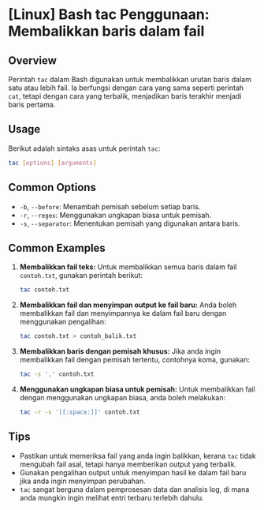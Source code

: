 # [Linux] Bash tac Penggunaan: Membalikkan baris dalam fail

## Overview
Perintah `tac` dalam Bash digunakan untuk membalikkan urutan baris dalam satu atau lebih fail. Ia berfungsi dengan cara yang sama seperti perintah `cat`, tetapi dengan cara yang terbalik, menjadikan baris terakhir menjadi baris pertama.

## Usage
Berikut adalah sintaks asas untuk perintah `tac`:

```bash
tac [options] [arguments]
```

## Common Options
- `-b`, `--before`: Menambah pemisah sebelum setiap baris.
- `-r`, `--regex`: Menggunakan ungkapan biasa untuk pemisah.
- `-s`, `--separator`: Menentukan pemisah yang digunakan antara baris.

## Common Examples

1. **Membalikkan fail teks:**
   Untuk membalikkan semua baris dalam fail `contoh.txt`, gunakan perintah berikut:
   ```bash
   tac contoh.txt
   ```

2. **Membalikkan fail dan menyimpan output ke fail baru:**
   Anda boleh membalikkan fail dan menyimpannya ke dalam fail baru dengan menggunakan pengalihan:
   ```bash
   tac contoh.txt > contoh_balik.txt
   ```

3. **Membalikkan baris dengan pemisah khusus:**
   Jika anda ingin membalikkan fail dengan pemisah tertentu, contohnya koma, gunakan:
   ```bash
   tac -s ',' contoh.txt
   ```

4. **Menggunakan ungkapan biasa untuk pemisah:**
   Untuk membalikkan fail dengan menggunakan ungkapan biasa, anda boleh melakukan:
   ```bash
   tac -r -s '[[:space:]]' contoh.txt
   ```

## Tips
- Pastikan untuk memeriksa fail yang anda ingin balikkan, kerana `tac` tidak mengubah fail asal, tetapi hanya memberikan output yang terbalik.
- Gunakan pengalihan output untuk menyimpan hasil ke dalam fail baru jika anda ingin menyimpan perubahan.
- `tac` sangat berguna dalam pemprosesan data dan analisis log, di mana anda mungkin ingin melihat entri terbaru terlebih dahulu.